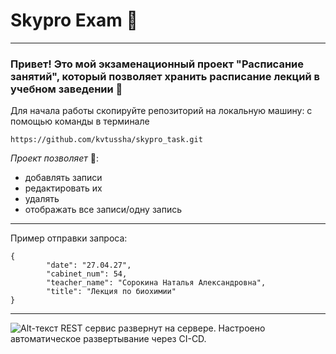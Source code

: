 # Skypro Exam 💫
---
### Привет! Это мой экзаменационный проект "Расписание занятий", который позволяет хранить расписание лекций в учебном заведении 🤩

Для начала работы скопируйте репозиторий на локальную машину:
c помощью команды в терминале

`https://github.com/kvtussha/skypro_task.git`


_Проект позволяет_ 🚀:
- добавлять записи
- редактировать их
- удалять
- отображать все записи/одну запись
***
Пример отправки запроса:
```
{
        "date": "27.04.27",
        "cabinet_num": 54,
        "teacher_name": "Сорокина Наталья Александровна",
        "title": "Лекция по биохимии"
}
```
---
![Alt-текст](https://github.com/kvtussha/readme/blob/7f486c5c97c8a3f85f64f378d579079eb4d4554a/photo.png)
REST сервис развернут на сервере.
Настроено автоматическое развертывание через CI-CD.
